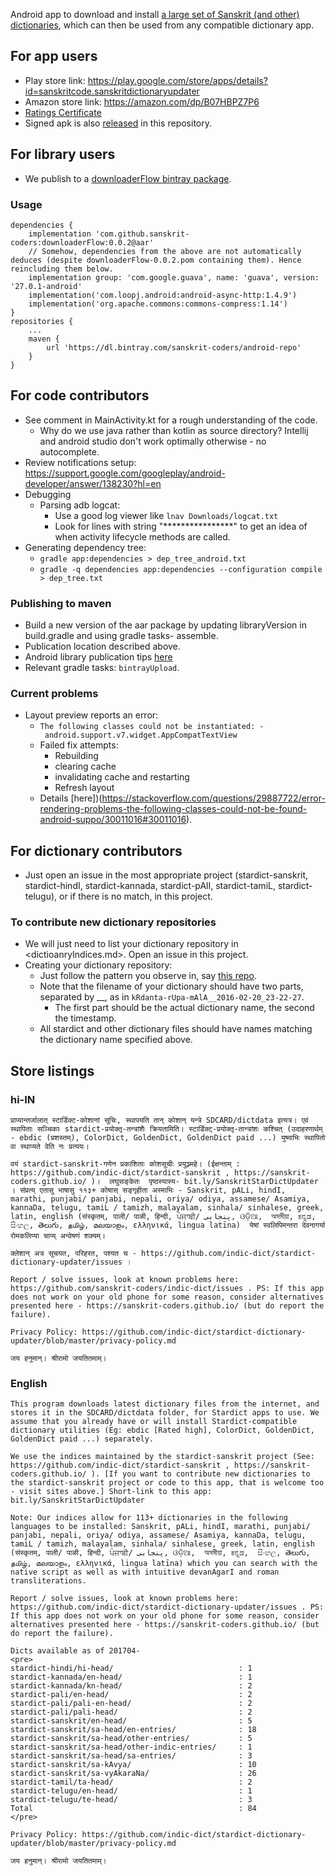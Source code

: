 Android app to download and install [a large set of Sanskrit (and other) dictionaries](https://github.com/indic-dict), which can then be used from any compatible dictionary app.

## For app users
- Play store link: <https://play.google.com/store/apps/details?id=sanskritcode.sanskritdictionaryupdater>
- Amazon store link: <https://amazon.com/dp/B07HBPZ7P6>
- [Ratings Certificate](https://iarcweb.azurewebsites.net/Dashboard/Certificate/74e40614-671c-421e-9969-1c80da21a267)
- Signed apk is also [released](https://raw.githubusercontent.com/indic-dict/stardict-dictionary-updater/master/app/release/app-release.apk) in this repository.

## For library users
- We publish to a [downloaderFlow bintray package](https://bintray.com/sanskrit-coders/android-repo/downloaderFlow).

### Usage
```
dependencies {
    implementation 'com.github.sanskrit-coders:downloaderFlow:0.0.2@aar'
    // Somehow, dependencies from the above are not automatically deduces (despite downloaderFlow-0.0.2.pom containing them). Hence reincluding them below.
    implementation group: 'com.google.guava', name: 'guava', version: '27.0.1-android'
    implementation('com.loopj.android:android-async-http:1.4.9')
    implementation('org.apache.commons:commons-compress:1.14')
}
repositories {
    ...
    maven {
        url 'https://dl.bintray.com/sanskrit-coders/android-repo'
    }
}
```

## For code contributors
- See comment in MainActivity.kt for a rough understanding of the code.
  - Why do we use java rather than kotlin as source directory? Intellij and android studio don't work optimally otherwise - no autocomplete.
- Review notifications setup: https://support.google.com/googleplay/android-developer/answer/138230?hl=en
- Debugging
  - Parsing adb logcat:
    - Use a good log viewer like `lnav Downloads/logcat.txt`
    - Look for lines with string "****************" to get an idea of when activity lifecycle methods are called.
- Generating dependency tree:
  - `gradle app:dependencies > dep_tree_android.txt`
  - `gradle -q dependencies app:dependencies --configuration compile > dep_tree.txt`

### Publishing to maven
- Build a new version of the aar package by updating libraryVersion in build.gradle and using gradle tasks- assemble.
- Publication location described above.
- Android library publication tips [here](https://medium.com/@yegor_zatsepin/simple-way-to-publish-your-android-library-to-jcenter-d1e145bacf13)
- Relevant gradle tasks: `bintrayUpload`.

### Current problems
- Layout preview reports an error:
  - `The following classes could not be instantiated:
     - android.support.v7.widget.AppCompatTextView`
  - Failed fix attempts:
    - Rebuilding
    - clearing cache
    - invalidating cache and restarting
    - Refresh layout
  - Details [here])(https://stackoverflow.com/questions/29887722/error-rendering-problems-the-following-classes-could-not-be-found-android-suppo/30011016#30011016).

## For dictionary contributors
* Just open an issue in the most appropriate project (stardict-sanskrit, stardict-hindI, stardict-kannada, stardict-pAlI, stardict-tamiL, stardict-telugu), or if there is no match, in this project.

### To contribute new dictionary repositories
* We will just need to list your dictionary repository in <dictioanryIndices.md>. Open an issue in this project.
* Creating your dictionary repository:
  * Just follow the pattern you observe in, say [this repo](<https://raw.githubusercontent.com/indic-dict/stardict-sanskrit/master/sa-head/tars/tars.MD>).
  * Note that the filename of your dictionary should have two parts, separated by __, as in `kRdanta-rUpa-mAlA__2016-02-20_23-22-27`.
    * The first part should be the actual dictionary name, the second the timestamp.
  * All stardict and other dictionary files should have names matching the dictionary name specified above.


## Store listings
### hi-IN
```
प्राप्यान्तर्जालात् स्टार्डिक्ट-कोशानां सूचिः, स्थापयति तान् कोशान् यन्त्रे SDCARD/dictdata इत्यत्र। एवं स्थापिताः सञ्चिकाः stardict-प्रयोक्तृ-तन्त्रांशैः क्रियतामिति। स्टार्डिक्ट्-प्रयोक्तृ-तान्त्रांशः कश्चित् (उदाहरणार्थम् - ebdic (प्रशस्तम्), ColorDict, GoldenDict, GoldenDict paid ...) युष्माभिः स्थापितो वा स्थाप्यते वेति नः प्रत्ययः।

वयं stardict-sanskrit-गणेन प्रकाशिताः कोशसूचीः प्रयुञ्ज्महे। (ईक्षन्ताम् : https://github.com/indic-dict/stardict-sanskrit , https://sanskrit-coders.github.io/ )।  लघुसङ्केतः  पृष्ठस्यास्य- bit.ly/SanskritStarDictUpdater । संप्रत्य् एतासु भाषासु ११३+ कोषास् सङ्गृहीता अस्माभिः - Sanskrit, pALi, hindI, marathi, punjabi/ panjabi, nepali, oriya/ odiya, assamese/ Asamiya, kannaDa, telugu, tamiL / tamizh, malayalam, sinhala/ sinhalese, greek, latin, english (संस्कृतम्, पाली/ पाळी, हिन्दी, ਪੰਜਾਬੀ/ پنجابی‬, ଓଡ଼ିଆ,  অসমীয়া, ಕನ್ನಡ,  සිංහල, తెలుగు, தமிழ், മലയാളം, ελληνικά, lingua latīna)  येषां स्वलिपिमन्तरा देवनागर्या रोमकलिप्या चाप्य् अन्वेषणं शक्यम्।

क्लेशान् अत्र सूचयत, परिहरत, पश्यत च - https://github.com/indic-dict/stardict-dictionary-updater/issues ।

Report / solve issues, look at known problems here: https://github.com/sanskrit-coders/indic-dict/issues . PS: If this app does not work on your old phone for some reason, consider alternatives presented here - https://sanskrit-coders.github.io/ (but do report the failure).

Privacy Policy: https://github.com/indic-dict/stardict-dictionary-updater/blob/master/privacy-policy.md

जय हनुमान्। श्रीरामो जयतितमाम्।
```

### English
```
This program downloads latest dictionary files from the internet, and stores it in the SDCARD/dictdata folder, for Stardict apps to use. We assume that you already have or will install Stardict-compatible dictionary utilities (Eg: ebdic [Rated high], ColorDict, GoldenDict, GoldenDict paid ...) separately.

We use the indices maintained by the stardict-sanskrit project (See: https://github.com/indic-dict/stardict-sanskrit , https://sanskrit-coders.github.io/ ). [If you want to contribute new dictionaries to the stardict-sanskrit project or code to this app, that is welcome too - visit sites above.] Short-link to this app: bit.ly/SanskritStarDictUpdater

Note: Our indices allow for 113+ dictionaries in the following languages to be installed: Sanskrit, pALi, hindI, marathi, punjabi/ panjabi, nepali, oriya/ odiya, assamese/ Asamiya, kannaDa, telugu, tamiL / tamizh, malayalam, sinhala/ sinhalese, greek, latin, english (संस्कृतम्, पाली/ पाळी, हिन्दी, ਪੰਜਾਬੀ/ پنجابی‬, ଓଡ଼ିଆ,  অসমীয়া, ಕನ್ನಡ,  සිංහල, తెలుగు, தமிழ், മലയാളം, ελληνικά, lingua latīna) which you can search with the native script as well as with intuitive devanAgarI and roman transliterations.

Report / solve issues, look at known problems here: https://github.com/indic-dict/stardict-dictionary-updater/issues . PS: If this app does not work on your old phone for some reason, consider alternatives presented here - https://sanskrit-coders.github.io/ (but do report the failure).

Dicts available as of 201704-
<pre>
stardict-hindi/hi-head/                            : 1
stardict-kannada/en-head/                          : 1
stardict-kannada/kn-head/                          : 2
stardict-pali/en-head/                             : 2
stardict-pali/pali-en-head/                        : 2
stardict-pali/pali-head/                           : 2
stardict-sanskrit/en-head/                         : 5
stardict-sanskrit/sa-head/en-entries/              : 18
stardict-sanskrit/sa-head/other-entries/           : 5
stardict-sanskrit/sa-head/other-indic-entries/     : 1
stardict-sanskrit/sa-head/sa-entries/              : 3
stardict-sanskrit/sa-kAvya/                        : 10
stardict-sanskrit/sa-vyAkaraNa/                    : 26
stardict-tamil/ta-head/                            : 2
stardict-telugu/en-head/                           : 1
stardict-telugu/te-head/                           : 3
Total                                              : 84
</pre>

Privacy Policy: https://github.com/indic-dict/stardict-dictionary-updater/blob/master/privacy-policy.md

जय हनुमान्। श्रीरामो जयतितमाम्।
```
